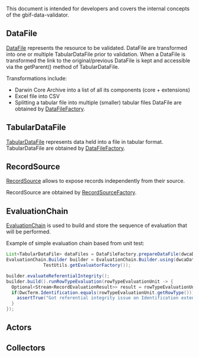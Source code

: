 This document is intended for developers and covers the internal concepts of the gbif-data-validator.

## DataFile
[DataFile](https://github.com/gbif/gbif-data-validator/blob/master/validator-processor/src/main/java/org/gbif/validation/api/DataFile.java)
represents the resource to be validated. DataFile are transformed into one or multiple
TabularDataFile prior to validation. When a DataFile is transformed the link to
the original/previous DataFile is kept and accessible via the getParent() method of TabularDataFile.

Transformations include:
 * Darwin Core Archive into a list of all its components (core + extensions)
 * Excel file into CSV
 * Splitting a tabular file into multiple (smaller) tabular files
DataFile are obtained by [DataFileFactory](https://github.com/gbif/gbif-data-validator/blob/master/validator-processor/src/main/java/org/gbif/validation/source/DataFileFactory.java).

## TabularDataFile
[TabularDataFile](https://github.com/gbif/gbif-data-validator/blob/master/validator-processor/src/main/java/org/gbif/validation/api/TabularDataFile.java)
represents data held into a file in tabular format.
TabularDataFile are obtained by [DataFileFactory](https://github.com/gbif/gbif-data-validator/blob/master/validator-processor/src/main/java/org/gbif/validation/source/DataFileFactory.java).

## RecordSource
[RecordSource](https://github.com/gbif/gbif-data-validator/blob/master/validator-processor/src/main/java/org/gbif/validation/api/RecordSource.java) allows to expose records independently from their source.

RecordSource are obtained by [RecordSourceFactory](https://github.com/gbif/gbif-data-validator/blob/master/validator-processor/src/main/java/org/gbif/validation/source/RecordSourceFactory.java).

## EvaluationChain
[EvaluationChain](https://github.com/gbif/gbif-data-validator/blob/master/validator-processor/src/main/java/org/gbif/validation/processor/EvaluationChain.java) is used to build and store the sequence of evaluation that will be performed.

Example of simple evaluation chain based from unit test:
```java
List<TabularDataFile> dataFiles = DataFileFactory.prepareDataFile(dwcaDataFile);
EvaluationChain.Builder builder = EvaluationChain.Builder.using(dwcaDataFile, dataFiles,
              TestUtils.getEvaluatorFactory());

builder.evaluateReferentialIntegrity();
builder.build().runRowTypeEvaluation(rowTypeEvaluationUnit -> {
  Optional<Stream<RecordEvaluationResult>> result = rowTypeEvaluationUnit.evaluate();
  if(DwcTerm.Identification.equals(rowTypeEvaluationUnit.getRowType())){
    assertTrue("Got referential integrity issue on Identification extensions", result.isPresent());
  }
});
```
## Actors

## Collectors
